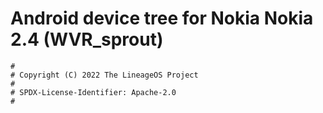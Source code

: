 # Android device tree for Nokia Nokia 2.4 (WVR_sprout)

```
#
# Copyright (C) 2022 The LineageOS Project
#
# SPDX-License-Identifier: Apache-2.0
#
```
